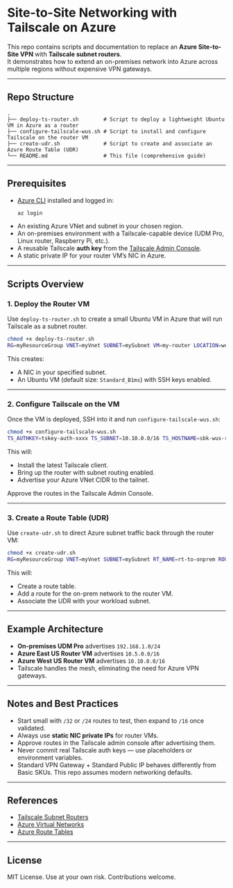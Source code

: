 # Site-to-Site Networking with Tailscale on Azure

This repo contains scripts and documentation to replace an **Azure Site-to-Site VPN** with **Tailscale subnet routers**.  
It demonstrates how to extend an on-premises network into Azure across multiple regions without expensive VPN gateways.

---

## Repo Structure

```
.
├── deploy-ts-router.sh        # Script to deploy a lightweight Ubuntu VM in Azure as a router
├── configure-tailscale-wus.sh # Script to install and configure Tailscale on the router VM
├── create-udr.sh              # Script to create and associate an Azure Route Table (UDR)
└── README.md                  # This file (comprehensive guide)
```

---

## Prerequisites

- [Azure CLI](https://learn.microsoft.com/cli/azure/install-azure-cli) installed and logged in:
  ```bash
  az login
  ```
- An existing Azure VNet and subnet in your chosen region.
- An on-premises environment with a Tailscale-capable device (UDM Pro, Linux router, Raspberry Pi, etc.).
- A reusable Tailscale **auth key** from the [Tailscale Admin Console](https://login.tailscale.com/admin/settings/keys).
- A static private IP for your router VM’s NIC in Azure.

---

## Scripts Overview

### 1. Deploy the Router VM
Use `deploy-ts-router.sh` to create a small Ubuntu VM in Azure that will run Tailscale as a subnet router.

```bash
chmod +x deploy-ts-router.sh
RG=myResourceGroup VNET=myVnet SUBNET=mySubnet VM=my-router LOCATION=westus ./deploy-ts-router.sh
```

This creates:
- A NIC in your specified subnet.
- An Ubuntu VM (default size: `Standard_B1ms`) with SSH keys enabled.

---

### 2. Configure Tailscale on the VM
Once the VM is deployed, SSH into it and run `configure-tailscale-wus.sh`:

```bash
chmod +x configure-tailscale-wus.sh
TS_AUTHKEY=tskey-auth-xxxx TS_SUBNET=10.10.0.0/16 TS_HOSTNAME=sbk-wus-router01 ./configure-tailscale-wus.sh
```

This will:
- Install the latest Tailscale client.
- Bring up the router with subnet routing enabled.
- Advertise your Azure VNet CIDR to the tailnet.

Approve the routes in the Tailscale Admin Console.

---

### 3. Create a Route Table (UDR)
Use `create-udr.sh` to direct Azure subnet traffic back through the router VM:

```bash
chmod +x create-udr.sh
RG=myResourceGroup VNET=myVnet SUBNET=mySubnet RT_NAME=rt-to-onprem ROUTE_NAME=to-onprem ADDRESS_PREFIX=192.168.1.0/24 NEXT_HOP_IP=10.10.1.5 ./create-udr.sh
```

This will:
- Create a route table.
- Add a route for the on-prem network to the router VM.
- Associate the UDR with your workload subnet.

---

## Example Architecture

- **On-premises UDM Pro** advertises `192.168.1.0/24`
- **Azure East US Router VM** advertises `10.5.0.0/16`
- **Azure West US Router VM** advertises `10.10.0.0/16`
- Tailscale handles the mesh, eliminating the need for Azure VPN gateways.

---

## Notes and Best Practices

- Start small with `/32` or `/24` routes to test, then expand to `/16` once validated.
- Always use **static NIC private IPs** for router VMs.
- Approve routes in the Tailscale admin console after advertising them.
- Never commit real Tailscale auth keys — use placeholders or environment variables.
- Standard VPN Gateway + Standard Public IP behaves differently from Basic SKUs. This repo assumes modern networking defaults.

---

## References

- [Tailscale Subnet Routers](https://tailscale.com/kb/1019/subnets)  
- [Azure Virtual Networks](https://learn.microsoft.com/azure/virtual-network/virtual-networks-overview)  
- [Azure Route Tables](https://learn.microsoft.com/azure/virtual-network/manage-route-table)

---

## License

MIT License. Use at your own risk. Contributions welcome.

